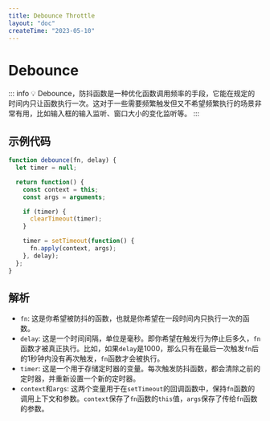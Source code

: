 ```yaml
---
title: Debounce Throttle
layout: "doc"
createTime: "2023-05-10"
---
```


# Debounce

::: info 💡
Debounce，防抖函数是一种优化函数调用频率的手段，它能在规定的时间内只让函数执行一次。这对于一些需要频繁触发但又不希望频繁执行的场景非常有用，比如输入框的输入监听、窗口大小的变化监听等。
:::

## 示例代码

```JavaScript
function debounce(fn, delay) {
  let timer = null;

  return function() {
    const context = this;
    const args = arguments;

    if (timer) {
      clearTimeout(timer);
    }

    timer = setTimeout(function() {
      fn.apply(context, args);
    }, delay);
  };
}
```

## 解析

- `fn`: 这是你希望被防抖的函数，也就是你希望在一段时间内只执行一次的函数。
- `delay`: 这是一个时间间隔，单位是毫秒。即你希望在触发行为停止后多久，`fn`函数才被真正执行。比如，如果`delay`是1000，那么只有在最后一次触发`fn`后的1秒钟内没有再次触发，`fn`函数才会被执行。
- `timer`: 这是一个用于存储定时器的变量。每次触发防抖函数，都会清除之前的定时器，并重新设置一个新的定时器。
- `context`和`args`: 这两个变量用于在`setTimeout`的回调函数中，保持`fn`函数的调用上下文和参数。`context`保存了`fn`函数的`this`值，`args`保存了传给`fn`函数的参数。
